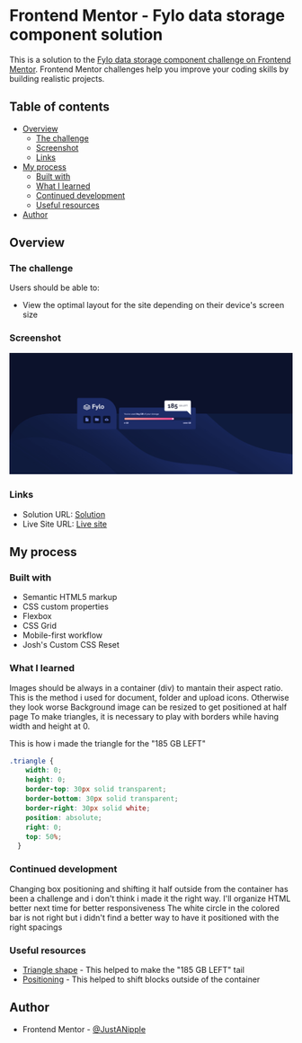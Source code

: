 # Frontend Mentor - Fylo data storage component solution

This is a solution to the [Fylo data storage component challenge on Frontend Mentor](https://www.frontendmentor.io/challenges/fylo-data-storage-component-1dZPRbV5n). Frontend Mentor challenges help you improve your coding skills by building realistic projects. 

## Table of contents

- [Overview](#overview)
  - [The challenge](#the-challenge)
  - [Screenshot](#screenshot)
  - [Links](#links)
- [My process](#my-process)
  - [Built with](#built-with)
  - [What I learned](#what-i-learned)
  - [Continued development](#continued-development)
  - [Useful resources](#useful-resources)
- [Author](#author)

## Overview

### The challenge

Users should be able to:

- View the optimal layout for the site depending on their device's screen size

### Screenshot

![](screenshot.png)

### Links

- Solution URL: [Solution](https://github.com/JustANipple/fylo-data-storage-component-master)
- Live Site URL: [Live site](https://justanipple.github.io/fylo-data-storage-component-master/)

## My process

### Built with

- Semantic HTML5 markup
- CSS custom properties
- Flexbox
- CSS Grid
- Mobile-first workflow
- Josh's Custom CSS Reset

### What I learned

Images should be always in a container (div) to mantain their aspect ratio. This is the method i used for document, folder and upload icons. Otherwise they look worse
Background image can be resized to get positioned at half page
To make triangles, it is necessary to play with borders while having width and height at 0.

This is how i made the triangle for the "185 GB LEFT"

```css
.triangle {
    width: 0;
    height: 0;
    border-top: 30px solid transparent;
    border-bottom: 30px solid transparent;
    border-right: 30px solid white;
    position: absolute;
    right: 0;
    top: 50%;
  }
```

### Continued development

Changing box positioning and shifting it half outside from the container has been a challenge and i don't think i made it the right way. I'll organize HTML better next time for better responsiveness
The white circle in the colored bar is not right but i didn't find a better way to have it positioned with the right spacings

### Useful resources

- [Triangle shape](https://css-tricks.com/snippets/css/css-triangle/) - This helped to make the "185 GB LEFT" tail
- [Positioning](https://developer.mozilla.org/en-US/docs/Web/CSS/position) - This helped to shift blocks outside of the container

## Author

- Frontend Mentor - [@JustANipple](https://www.frontendmentor.io/profile/JustANipple)
